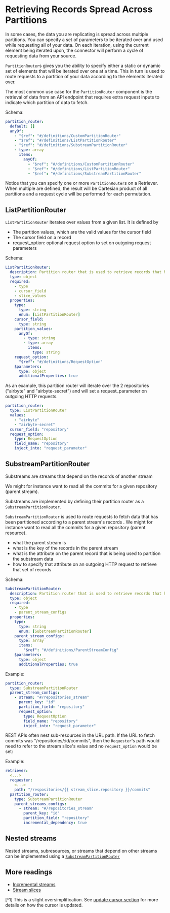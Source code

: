 # Retrieving Records Spread Across Partitions

In some cases, the data you are replicating is spread across multiple partitions. You can specify a set of parameters to be iterated over and used while requesting all of your data. On each iteration, using the current element being iterated upon, the connector will perform a cycle of requesting data from your source.

`PartitionRouter`s gives you the ability to specify either a static or dynamic set of elements that will be iterated over one at a time. This in turn is used to route requests to a partition of your data according to the elements iterated over.

The most common use case for the `PartitionRouter` component is the retrieval of data from an API endpoint that requires extra request inputs to indicate which partition of data to fetch.

Schema:

```yaml
partition_router:
  default: []
  anyOf:
    - "$ref": "#/definitions/CustomPartitionRouter"
    - "$ref": "#/definitions/ListPartitionRouter"
    - "$ref": "#/definitions/SubstreamPartitionRouter"
    - type: array
      items:
        anyOf:
          - "$ref": "#/definitions/CustomPartitionRouter"
          - "$ref": "#/definitions/ListPartitionRouter"
          - "$ref": "#/definitions/SubstreamPartitionRouter"
```

Notice that you can specify one or more `PartitionRouter`s on a Retriever. When multiple are defined, the result will be Cartesian product of all partitions and a request cycle will be performed for each permutation.

## ListPartitionRouter

`ListPartitionRouter` iterates over values from a given list. It is defined by

- The partition values, which are the valid values for the cursor field
- The cursor field on a record
- request_option: optional request option to set on outgoing request parameters

Schema:

```yaml
ListPartitionRouter:
  description: Partition router that is used to retrieve records that have been partitioned according to a list of values
  type: object
  required:
    - type
    - cursor_field
    - slice_values
  properties:
    type:
      type: string
      enum: [ListPartitionRouter]
    cursor_field:
      type: string
    partition_values:
      anyOf:
        - type: string
        - type: array
          items:
            type: string
    request_option:
      "$ref": "#/definitions/RequestOption"
    $parameters:
      type: object
      additionalProperties: true
```

As an example, this partition router will iterate over the 2 repositories ("airbyte" and "airbyte-secret") and will set a request_parameter on outgoing HTTP requests.

```yaml
partition_router:
  type: ListPartitionRouter
  values:
    - "airbyte"
    - "airbyte-secret"
  cursor_field: "repository"
  request_option:
    type: RequestOption
    field_name: "repository"
    inject_into: "request_parameter"
```

## SubstreamPartitionRouter

Substreams are streams that depend on the records of another stream

We might for instance want to read all the commits for a given repository (parent stream).

Substreams are implemented by defining their partition router as a `SubstreamPartitionRouter`.

`SubstreamPartitionRouter` is used to route requests to fetch data that has been partitioned according to a parent stream's records . We might for instance want to read all the commits for a given repository (parent resource).

- what the parent stream is
- what is the key of the records in the parent stream
- what is the attribute on the parent record that is being used to partition the substream data
- how to specify that attribute on an outgoing HTTP request to retrieve that set of records

Schema:

```yaml
SubstreamPartitionRouter:
  description: Partition router that is used to retrieve records that have been partitioned according to records from the specified parent streams
  type: object
  required:
    - type
    - parent_stream_configs
  properties:
    type:
      type: string
      enum: [SubstreamPartitionRouter]
    parent_stream_configs:
      type: array
      items:
        "$ref": "#/definitions/ParentStreamConfig"
    $parameters:
      type: object
      additionalProperties: true
```

Example:

```yaml
partition_router:
  type: SubstreamPartitionRouter
  parent_stream_configs:
    - stream: "#/repositories_stream"
      parent_key: "id"
      partition_field: "repository"
      request_option:
        type: RequestOption
        field_name: "repository"
        inject_into: "request_parameter"
```

REST APIs often nest sub-resources in the URL path.
If the URL to fetch commits was "/repositories/:id/commits", then the `Requester`'s path would need to refer to the stream slice's value and no `request_option` would be set:

Example:

```yaml
retriever:
  <...>
  requester:
    <...>
    path: "/respositories/{{ stream_slice.repository }}/commits"
  partition_router:
    type: SubstreamPartitionRouter
    parent_streams_configs:
      - stream: "#/repositories_stream"
        parent_key: "id"
        partition_field: "repository"
        incremental_dependency: true
```

## Nested streams

Nested streams, subresources, or streams that depend on other streams can be implemented using a [`SubstreamPartitionRouter`](#SubstreamPartitionRouter)

## More readings

- [Incremental streams](../../cdk-python/incremental-stream.md)
- [Stream slices](../../cdk-python/stream-slices.md)

[^1] This is a slight oversimplification. See [update cursor section](#cursor-update) for more details on how the cursor is updated.
